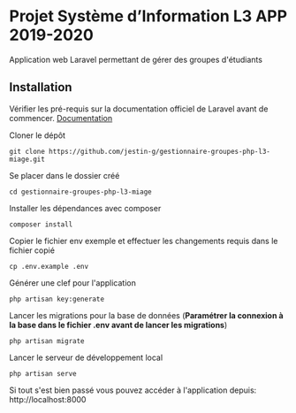 # Projet Système d’Information L3 APP 2019-2020 

Application web Laravel permettant de gérer des groupes d'étudiants

## Installation

Vérifier les pré-requis sur la documentation officiel de Laravel avant de commencer. [Documentation](https://laravel.com/docs/7.x/installation#installation)


Cloner le dépôt

    git clone https://github.com/jestin-g/gestionnaire-groupes-php-l3-miage.git

Se placer dans le dossier créé

    cd gestionnaire-groupes-php-l3-miage

Installer les dépendances avec composer

    composer install

Copier le fichier env exemple et effectuer les changements requis dans le fichier copié

    cp .env.example .env

Générer une clef pour l'application

    php artisan key:generate

Lancer les migrations pour la base de données (**Paramétrer la connexion à la base dans le fichier .env avant de lancer les migrations**)

    php artisan migrate

Lancer le serveur de développement local

    php artisan serve

Si tout s'est bien passé vous pouvez accéder à l'application depuis: http://localhost:8000
